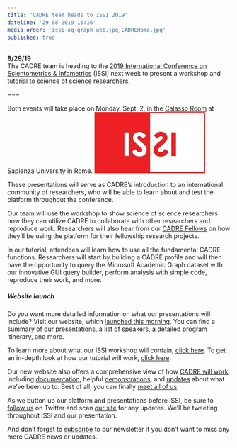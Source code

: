 ```yaml
---
title: 'CADRE team heads to ISSI 2019'
dateline: '29-08-2019 16:16'
media_order: 'issi-og-graph_web.jpg,CADREHome.jpg'
published: true
---
```


**8/29/19**  
The CADRE team is heading to the [2019 International Conference on Scientometrics & Infometrics](https://www.issi2019.org/) (ISSI) next week to present a workshop and tutorial to science of science researchers.

===

Both events will take place on Monday, Sept. 2, in the [Calasso Room](https://www.issi2019.org/detailed-venue-map) at Sapienza University in Rome. ![Red and white ISSI logo that reads: "ISSI"](issi-og-graph_web.jpg?classes=float-right)

These presentations will serve as CADRE’s introduction to an international community of researchers, who will be able to learn about and test the platform throughout the conference. 

Our team will use the workshop to show science of science researchers how they can utilize CADRE to collaborate with other researchers and reproduce work. Researchers will also hear from our [CADRE Fellows](https://cadre.iu.edu/work-with-us/cadre-fellowship) on how they’ll be using the platform for their fellowship research projects. 

In our tutorial, attendees will learn how to use all the fundamental CADRE functions. Researchers will start by building a CADRE profile and will then have the opportunity to query the Microsoft Academic Graph dataset with our innovative GUI query builder, perform analysis with simple code, reproduce their work, and more. 

##### Website launch
Do you want more detailed information on what our presentations will include? Visit our website, which [launched this morning](https://cadre.iu.edu/). You can find a summary of our presentations, a list of speakers, a detailed program itinerary, and more.

To learn more about what our ISSI workshop will contain, [click here](https://cadre.iu.edu/news-and-events/events/cadre-workshop). To get an in-depth look at how our tutorial will work, [click here](https://cadre.iu.edu/news-and-events/events/rome). 

Our new website also offers a comprehensive view of how [CADRE will work](https://cadre.iu.edu/about-cadre/introduction), including [documentation](https://cadre.iu.edu/resources/documentation), helpful [demonstrations](https://cadre.iu.edu/resources), and [updates](https://cadre.iu.edu/news-and-events) about what we’ve been up to. Best of all, you can finally [meet all of us](https://cadre.iu.edu/about-cadre/the-team).

As we button up our platform and presentations before ISSI, be sure to [follow us](https://twitter.com/CADRE_Project) on Twitter and scan [our site](https://cadre.iu.edu/news-and-events/events) for any updates. We’ll be tweeting throughout ISSI and our presentation.

And don’t forget to [subscribe](https://cadre.iu.edu/news-and-events) to our newsletter if you don’t want to miss any more CADRE news or updates. 
